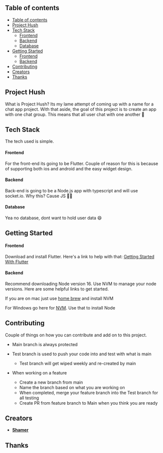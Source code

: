 ## Table of contents

- [Table of contents](#table-of-contents)
- [Project Hush](#project-hush)
- [Tech Stack](#tech-stack)
  - [Frontend](#frontend)
  - [Backend](#backend)
  - [Database](#database)
- [Getting Started](#getting-started)
  - [Frontend](#frontend-1)
  - [Backend](#backend-1)
- [Contributing](#contributing)
- [Creators](#creators)
- [Thanks](#thanks)

## Project Hush

What is Project Hush? Its my lame attempt of coming up with a name for a chat app project. With that aside, the goal of this project is to create an app with one chat group. This means that all user chat with one another :call_me_hand:

## Tech Stack

The tech used is simple.

#### Frontend

For the front-end its going to be Flutter. Couple of reason for this is because of supporting both ios and android and the easy widget design.

#### Backend

Back-end is going to be a Node.js app with typescript and will use socket.io. Why this? Cause JS :man_shrugging:

#### Database

Yea no database, dont want to hold user data :smile:

## Getting Started

#### Frontend

Download and install Flutter. Here's a link to help with that: [Getting Started With Flutter](https://docs.flutter.dev/get-started/install)

#### Backend

Recommend downloading Node version 16. Use NVM to manage your node versions. Here are some helpful links to get started.

If you are on mac just use [home brew](https://formulae.brew.sh/) and install NVM

For Windows go here for [NVM](https://github.com/nvm-sh/nvm). Use that to install Node

## Contributing

Couple of things on how you can contribute and add on to this project.

- Main branch is always protected
- Test branch is used to push your code into and test with what is main

  - Test branch will get wiped weekly and re-created by main

- When working on a feature

  - Create a new branch from main
  - Name the branch based on what you are working on
  - When completed, merge your feature branch into the Test branch for all testing
  - Create PR from feature branch to Main when you think you are ready

## Creators

- **[Shamer](https://github.com/shamerzahir)**

## Thanks
